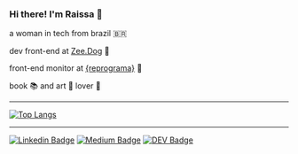### Hi there! I'm Raissa 👋

a woman in tech from brazil 🇧🇷 

dev front-end at [Zee.Dog](https://www.zeedog.com.br/) 🐾

front-end monitor at [{reprograma}](https://reprograma.com.br/equipe.html) 💜 

book 📚 and art 🎨 lover 🖤

***

[![Top Langs](https://github-readme-stats.vercel.app/api/top-langs/?username=raissamartinsmenezes&layout=compact)](https://github.com/raissamartinsmenezes/github-readme-stats)

***

[![Linkedin Badge](https://img.shields.io/badge/Linkedin-linkedin.com/in/raissamartinsmenezes-black)](https://www.linkedin.com/in/raissamartinsmenezes)
[![Medium Badge](https://img.shields.io/badge/Medium-medium.com/@raissamartinsmenezes-black)](https://medium.com/@raissamartinsmenezes)
[![DEV Badge](https://img.shields.io/badge/DEV-dev.to/raissamartinsmenezes-black)](https://dev.to/raissamartinsmenezes)
